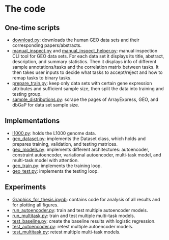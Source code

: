 # The code

## One-time scripts
- [download.py](download.py): downloads the human GEO data sets and their corresponding papers/abstracts.
- [manual_inspect.py](manual_inspect.py) and [manual_inspect_helper.py](manual_inspect_helper.py): manual inspection CLI tool for GEO data sets. For each data set it displays its title, abstract, description, and summary statistics. Then it displays info of different sample annotations/tasks and the correlation matrix between tasks. It then takes user inputs to decide what tasks to accept/reject and how to remap tasks to binary tasks.
- [prepare_train.py](prepare_train.py): keep only data sets with certain gene expression attributes and sufficient sample size, then split the data into training and testing group.
- [sample_distributions.py](sample_distributions.py): scrape the pages of ArrayExpress, GEO, and dbGaP for data set sample size.

## Implementations
- [l1000.py](l1000.py): holds the L1000 genome data.
- [geo_dataset.py](geo_dataset.py): implements the Dataset class, which holds and prepares training, validation, and testing matrices.
- [geo_models.py](geo_models.py): implements different architectures: autoencoder, constraint autoencoder, variational autoencoder, multi-task model, and multi-task model with attention.
- [geo_train.py](geo_train.py): implements the training loop.
- [geo_test.py](geo_test.py): implements the testing loop.

## Experiments
- [Graphics_for_thesis.ipynb](Graphics_for_thesis.ipynb): contains code for analysis of all results and for plotting all figures.
- [run_autoencoder.py](run_autoencoder.py): train and test multiple autoencoder models.
- [run_multitask.py](run_multitask.py): train and test multiple multi-task models.
- [test_baseline.py](test_baseline.py): create the baseline results with logistic regression.
- [test_autoencoder.py](test_autoencoder.py): retest multiple autoencoder models.
- [test_multitask.py](test_multitask.py): retest multiple multi-task models.